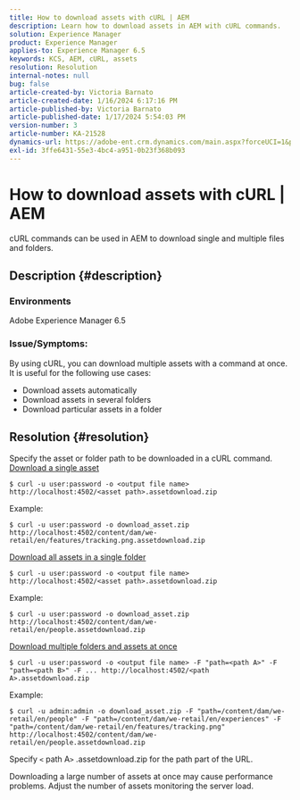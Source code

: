 ```yaml
---
title: How to download assets with cURL | AEM
description: Learn how to download assets in AEM with cURL commands.
solution: Experience Manager
product: Experience Manager
applies-to: Experience Manager 6.5
keywords: KCS, AEM, cURL, assets
resolution: Resolution
internal-notes: null
bug: false
article-created-by: Victoria Barnato
article-created-date: 1/16/2024 6:17:16 PM
article-published-by: Victoria Barnato
article-published-date: 1/17/2024 5:54:03 PM
version-number: 3
article-number: KA-21528
dynamics-url: https://adobe-ent.crm.dynamics.com/main.aspx?forceUCI=1&pagetype=entityrecord&etn=knowledgearticle&id=e812ca79-9bb4-ee11-a569-6045bd006b25
exl-id: 3ffe6431-55e3-4bc4-a951-0b23f368b093
---
```

# How to download assets with cURL | AEM


cURL commands can be used in AEM to download single and multiple files and folders.

## Description {#description}


### <b>Environments</b>

Adobe Experience Manager 6.5



### <b>Issue/Symptoms:</b>

By using cURL, you can download multiple assets with a command at once. It is useful for the following use cases:

- Download assets automatically
- Download assets in several folders
- Download particular assets in a folder



## Resolution {#resolution}

Specify the asset or folder path to be downloaded in a cURL command.<br>
<u>Download a single asset</u>


```
$ curl -u user:password -o <output file name> http://localhost:4502/<asset path>.assetdownload.zip
```


Example:


```
$ curl -u user:password -o download_asset.zip http://localhost:4502/content/dam/we-retail/en/features/tracking.png.assetdownload.zip
```


<u>Download all assets in a single folder</u>


```
$ curl -u user:password -o <output file name> http://localhost:4502/<asset path>.assetdownload.zip
```


Example:


```
$ curl -u user:password -o download_asset.zip http://localhost:4502/content/dam/we-retail/en/people.assetdownload.zip
```


<u>Download multiple folders and assets at once</u>


```
$ curl -u user:password -o <output file name> -F "path=<path A>" -F "path=<path B>" -F ... http://localhost:4502/<path A>.assetdownload.zip
```


Example:


```
$ curl -u admin:admin -o download_asset.zip -F "path=/content/dam/we-retail/en/people" -F "path=/content/dam/we-retail/en/experiences" -F "path=/content/dam/we-retail/en/features/tracking.png" http://localhost:4502/content/dam/we-retail/en/people.assetdownload.zip
```


Specify `<` path A`>` .assetdownload.zip for the path part of the URL.

Downloading a large number of assets at once may cause performance problems. Adjust the number of assets monitoring the server load.
